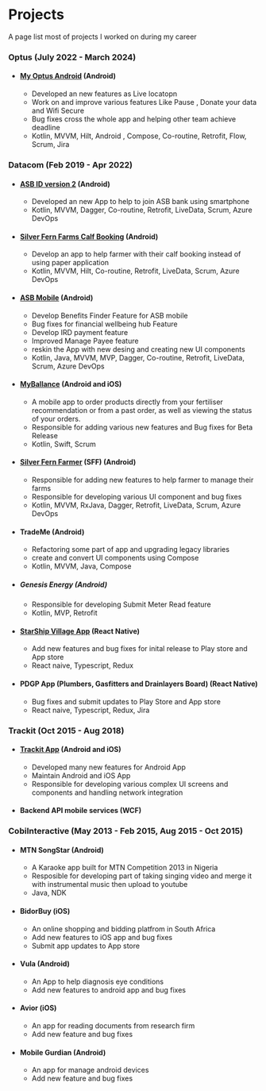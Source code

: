 # Projects
A page list most of projects I worked on during my career

### Optus (July 2022 - March 2024)
- #### [My Optus Android](https://play.google.com/store/apps/details?id=au.com.optus.selfservice&hl=en&gl=US) (Android)
  - Developed an new features as Live locatopn
  - Work on and improve various features Like Pause , Donate your data and Wifi Secure
  - Bug fixes cross the whole app and helping other team achieve deadline
  - Kotlin, MVVM, Hilt, Android , Compose, Co-routine, Retrofit, Flow, Scrum, Jira

### Datacom (Feb 2019 - Apr 2022)

- #### [ASB ID version 2](https://play.google.com/store/apps/details?id=nz.co.asb.mobile.asbid&hl=en&gl=US) (Android)
  - Developed an new App to help to join ASB bank using smartphone 
  - Kotlin, MVVM, Dagger, Co-routine, Retrofit, LiveData, Scrum, Azure DevOps
- #### [Silver Fern Farms Calf Booking](https://play.google.com/store/apps/details?id=com.silverfernfarms.calf.booking&hl=en_NZ&gl=US)  (Android)
  - Develop an app to help farmer with their calf booking instead of using paper application
  - Kotlin, MVVM, Hilt, Co-routine, Retrofit, LiveData, Scrum, Azure DevOps
- #### [ASB Mobile](https://play.google.com/store/apps/details?id=nz.co.asb.asbmobile) (Android)
  - Develop Benefits Finder Feature for ASB mobile
  - Bug fixes for financial wellbeing hub Feature
  - Develop IRD payment feature
  - Improved Manage Payee feature
  - reskin the App with new desing and creating new UI components  
  - Kotlin, Java, MVVM, MVP, Dagger, Co-routine, Retrofit, LiveData, Scrum, Azure DevOps
- #### [MyBallance](https://play.google.com/store/apps/details?id=nz.co.ballance.myballance&hl=en&gl=US) (Android and iOS)
  - A mobile app to order products directly from your fertiliser recommendation or from a past order, as well as viewing the status of your orders.
  - Responsible for adding various new features and Bug fixes for Beta Release 
  - Kotlin, Swift, Scrum
- #### [Silver Fern Farmer](https://play.google.com/store/apps/details?id=com.silverfernfarms.www.sffapp&hl=en&gl=US) (SFF) (Android)
  - Responsible for adding new features to help farmer to manage their farms 
  - Responsible for developing various UI component and bug fixes
  - Kotlin, MVVM, RxJava, Dagger, Retrofit, LiveData, Scrum, Azure DevOps
- #### TradeMe (Android)
  - Refactoring some part of app and upgrading legacy libraries 
  - create and convert UI components using Compose 
  - Kotlin, MVVM, Java, Compose 
- ##### Genesis Energy (Android)
  - Responsible for developing Submit Meter Read feature
  - Kotlin, MVP, Retrofit 
- #### [StarShip Village App](https://play.google.com/store/apps/details?id=com.starshipthevillage&utm_source=villageapp.kiwi) (React Native)
  -  Add new features and bug fixes for inital release to Play store and App store
  -  React naive, Typescript, Redux
- #### PDGP App (Plumbers, Gasfitters and Drainlayers Board) (React Native)
  -  Bug fixes and submit updates to Play Store and App store
  -  React naive, Typescript, Redux, Jira

### Trackit (Oct 2015 - Aug 2018)
- #### [Trackit App](https://play.google.com/store/apps/details?id=nz.co.trackit.android) (Android and iOS)
  - Developed many new features for Android App
  - Maintain Android and iOS App
  - Responsible for developing various complex UI screens and components and handling network integration 
- #### Backend API mobile services (WCF)

### CobiInteractive (May 2013 - Feb 2015, Aug 2015 - Oct 2015)
- #### MTN SongStar (Android)
  - A Karaoke app built for MTN Competition 2013 in Nigeria
  - Resposible for developing part of taking singing video and merge it with instrumental music then upload to youtube
  - Java, NDK    
- #### BidorBuy (iOS)
  - An online shopping and bidding platfrom in South Africa
  - Add new features to iOS app and bug fixes   
  - Submit app updates to App store 
- #### Vula (Android)
  - An App to help diagnosis eye conditions   
  - Add new features to android app and bug fixes    
- #### Avior (iOS)
  - An app for reading documents from research firm 
  - Add new feature and bug fixes  
- #### Mobile Gurdian  (Android)
  - An app for manage android devices 
  - Add new feature and bug fixes  

